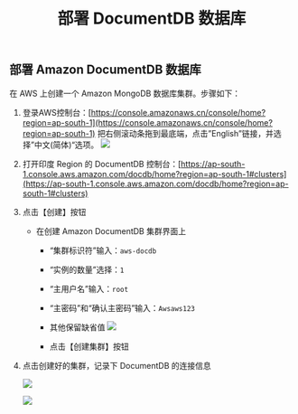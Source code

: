 ﻿---
title: "部署 DocumentDB 数据库"
chapter: false
weight: 111
---

## 部署 Amazon DocumentDB 数据库

在 AWS 上创建一个 Amazon MongoDB 数据库集群。步骤如下：

1. 登录AWS控制台：[https://console.amazonaws.cn/console/home?region=ap-south-1](https://console.amazonaws.cn/console/home?region=ap-south-1) 把右侧滚动条拖到最底端，点击”English”链接，并选择”中文(简体)“选项。
![](/images/MongoDB2DocDB/AWSLoginChinese.png)

2. 打开印度 Region 的 DocumentDB 控制台：[https://ap-south-1.console.aws.amazon.com/docdb/home?region=ap-south-1#clusters](https://ap-south-1.console.aws.amazon.com/docdb/home?region=ap-south-1#clusters)

2. 点击【创建】按钮
    
    * 在创建 Amazon DocumentDB 集群界面上
        
        * “集群标识符”输入：`aws-docdb`
        
        * “实例的数量”选择：`1`
        
        * “主用户名”输入：`root`
        
        * “主密码”和“确认主密码”输入：`Awsaws123`

        * 其他保留缺省值
        ![](/images/MongoDB2DocDB/CreateDocdb.png)

        * 点击【创建集群】按钮

2. 点击创建好的集群，记录下 DocumentDB 的连接信息
    
    ![](/images/MongoDB2DocDB/ChooseDocdb.png)

    ![](/images/MongoDB2DocDB/DocdbConnectInfo.png)

